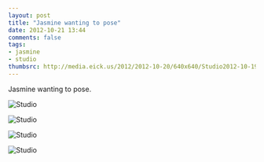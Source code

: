 ```yaml
---
layout: post
title: "Jasmine wanting to pose"
date: 2012-10-21 13:44
comments: false
tags: 
- jasmine
- studio
thumbsrc: http://media.eick.us/2012/2012-10-20/640x640/Studio2012-10-19at19-37-00-2012-10-19at19-37-00.jpg
---
```

Jasmine wanting to pose.

![Studio](http://media.eick.us/media/photographs/2012/2012-10-20/Studio2012-10-19at19-37-00-2012-10-19at19-37-00.jpg)


![Studio](http://media.eick.us/media/photographs/2012/2012-10-20/Studio2012-10-19at19-36-56-2012-10-19at19-36-56.jpg)


![Studio](http://media.eick.us/media/photographs/2012/2012-10-20/Studio2012-10-19at19-36-45-2012-10-19at19-36-45.jpg)


![Studio](http://media.eick.us/media/photographs/2012/2012-10-20/Studio2012-10-19at19-36-34-2012-10-19at19-36-34.jpg)

